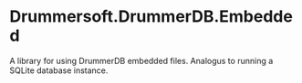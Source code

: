 ﻿# Drummersoft.DrummerDB.Embedded

A library for using DrummerDB embedded files. Analogus to running a SQLite database instance.
